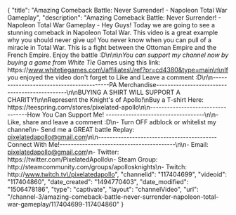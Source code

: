 {
    "title": "Amazing Comeback Battle: Never Surrender! - Napoleon Total War Gameplay",
    "description": "Amazing Comeback Battle: Never Surrender! - Napoleon Total War Gameplay - Hey Guys! Today we are going to see a stunning comeback in Napoleon Total War.  This video is a great example why you should never give up! You never know when you can pull of a miracle in Total War.  This is a fight between the Ottoman Empire and the French Empire. Enjoy the battle :D\n\n\n*You can support my channel now by buying a game from White Tie* Games using this link: https:\/\/www.whitetiegames.com\/affiliates\/ref?pr=cd4380&type=main\n\nIf you enjoyed the video don't forget to Like and Leave a comment :D\n\n-----------------------------------------PA Merchandise----------------------------------------------\n\nBUYING A SHIRT WILL SUPPORT A CHARITY!\n\nRepresent the Knight's of Apollo!\nBuy a T-shirt Here: https:\/\/teespring.com\/stores\/pixelated-apollo\n\n----------------------------------How You Can Support Me! -----------------------------------\n\n- Like, share and leave a comment :D\n- Turn OFF adblock or whitelist my channel\n- Send me a GREAT battle Replay: pixelatedapollo@gmail.com\n\n------------------------------------------Connect With Me!-----------------------------------------\n\n- Email: pixelatedapollo@gmail.com\n- Twitter: https:\/\/twitter.com\/PixelatedApollo\n- Steam Group:  http:\/\/steamcommunity.com\/groups\/apollosknights\n- Twitch: http:\/\/www.twitch.tv\/pixelatedapollo",
    "channelid": "117404699",
    "videoid": "117404860",
    "date_created": "1494770403",
    "date_modified": "1506478186",
    "type": "captivate",
    "layout": "channelVideo",
    "url": "\/channel-3\/amazing-comeback-battle-never-surrender-napoleon-total-war-gameplay\/117404699-117404860"
}